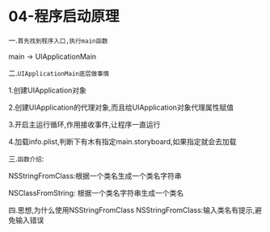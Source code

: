 # 04-程序启动原理
一.`首先找到程序入口,执行main函数`

main -> UIApplicationMain

二.`UIApplicationMain底层做事情`

1.创建UIApplication对象

2.创建UIApplication的代理对象,而且给UIApplication对象代理属性赋值

3.开启主运行循环,作用接收事件,让程序一直运行

4.加载info.plist,判断下有木有指定main.storyboard,如果指定就会去加载

三.`函数介绍`:

NSStringFromClass:根据一个类名生成一个类名字符串

NSClassFromString: 根据一个类名字符串生成一个类名

四.思想,为什么使用NSStringFromClass
NSStringFromClass:输入类名有提示,避免输入错误
